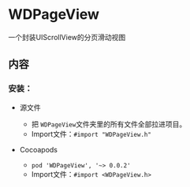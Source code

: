 # WDPageView

一个封装UIScrollView的分页滑动视图

## 内容

### 安装：

* 源文件
  * 把 `WDPageView`文件夹里的所有文件全部拉进项目。
  * Import文件：`#import "WDPageView.h"`

* Cocoapods
  * `pod 'WDPageView', '~> 0.0.2'`
  * Import文件：`#import <WDPageView.h>`

